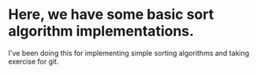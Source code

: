 # Here, we have some basic sort algorithm implementations.

I've been doing this for implementing simple sorting algorithms and taking exercise for git.